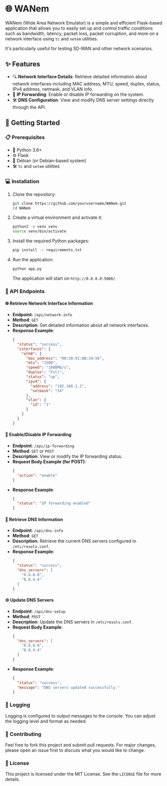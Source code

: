 # 🌐 WANem

WANem (Wide Area Network Emulator) is a simple and efficient Flask-based application that allows you to easily set up and control traffic conditions such as bandwidth, latency, packet loss, packet corruption, and more on a network interface using `tc` and `netem` utilities.

It's particularly useful for testing SD-WAN and other network scenarios.

## ✨ Features

- 🔍 **Network Interface Details**: Retrieve detailed information about network interfaces including MAC address, MTU, speed, duplex, status, IPv4 address, netmask, and VLAN info.
- 🔄 **IP Forwarding**: Enable or disable IP forwarding on the system.
- 🛠️ **DNS Configuration**: View and modify DNS server settings directly through the API.

## 🚀 Getting Started

### 📋 Prerequisites

- 🐍 Python 3.6+
- ⚙️ Flask
- 🐧 Debian (or Debian-based system)
- 🛠️ `tc` and `netem` utilities

### 💻 Installation

1. Clone the repository:
   ```bash
   git clone https://github.com/yourusername/WANem.git
   cd WANem
   ```

2. Create a virtual environment and activate it:
   ```bash
   python3 -m venv venv
   source venv/bin/activate
   ```

3. Install the required Python packages:
   ```bash
   pip install -r requirements.txt
   ```

4. Run the application:
   ```bash
   python app.py
   ```

   The application will start on `http://0.0.0.0:5000/`.

### 🔌 API Endpoints

#### 🌐 Retrieve Network Interface Information

- **Endpoint**: `/api/network-info`
- **Method**: `GET`
- **Description**: Get detailed information about all network interfaces.
- **Response Example**:
  ```json
  {
    "status": "success",
    "interfaces": {
      "eth0": {
        "mac_address": "00:20:91:AB:34:56",
        "mtu": "1500",
        "speed": "1000Mb/s",
        "duplex": "Full",
        "status": "up",
        "ipv4": {
          "address": "192.168.1.2",
          "netmask": "24"
        },
        "vlan": {
          "id": "1"
        }
      }
    }
  }
  ```

#### 🔄 Enable/Disable IP Forwarding

- **Endpoint**: `/api/ip-forwarding`
- **Method**: `GET` or `POST`
- **Description**: View or modify the IP forwarding status.
- **Request Body Example (for POST)**:
  ```json
  {
    "action": "enable"
  }
  ```
- **Response Example**:
  ```json
  {
    "status": "IP forwarding enabled"
  }
  ```

#### 📡 Retrieve DNS Information

- **Endpoint**: `/api/dns-info`
- **Method**: `GET`
- **Description**: Retrieve the current DNS servers configured in `/etc/resolv.conf`.
- **Response Example**:
  ```json
  {
    "status": "success",
    "dns_servers": [
      "8.8.8.8",
      "8.8.4.4"
    ]
  }
  ```

#### ⚙️ Update DNS Servers

- **Endpoint**: `/api/dns-setup`
- **Method**: `POST`
- **Description**: Update the DNS servers in `/etc/resolv.conf`.
- **Request Body Example**:
  ```json
  {
    "dns_servers": [
      "8.8.8.8",
      "8.8.4.4"
    ]
  }
  ```
- **Response Example**:
  ```json
  {
    "status": "success",
    "message": "DNS servers updated successfully."
  }
  ```

### 📝 Logging

Logging is configured to output messages to the console. You can adjust the logging level and format as needed.

### 🤝 Contributing

Feel free to fork this project and submit pull requests. For major changes, please open an issue first to discuss what you would like to change.

### 📄 License

This project is licensed under the MIT License. See the `LICENSE` file for more details.
